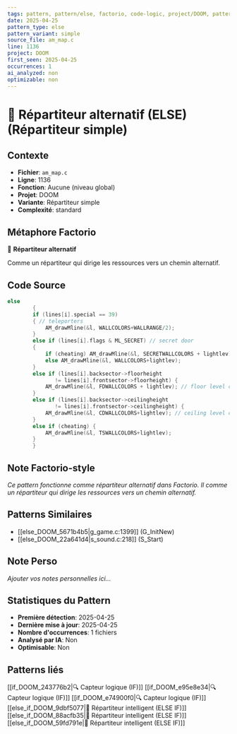 ```yaml
---
tags: pattern, pattern/else, factorio, code-logic, project/DOOM, pattern/variant/simple
date: 2025-04-25
pattern_type: else
pattern_variant: simple
source_file: am_map.c
line: 1136
project: DOOM
first_seen: 2025-04-25
occurrences: 1
ai_analyzed: non
optimizable: non
---
```


# 🔀 Répartiteur alternatif (ELSE) (Répartiteur simple)

## Contexte
- **Fichier**: `am_map.c`
- **Ligne**: 1136
- **Fonction**: Aucune (niveau global)
- **Projet**: DOOM
- **Variante**: Répartiteur simple
- **Complexité**: standard

## Métaphore Factorio
🔀 **Répartiteur alternatif**

Comme un répartiteur qui dirige les ressources vers un chemin alternatif.

## Code Source
```c
else
	    {
		if (lines[i].special == 39)
		{ // teleporters
		    AM_drawMline(&l, WALLCOLORS+WALLRANGE/2);
		}
		else if (lines[i].flags & ML_SECRET) // secret door
		{
		    if (cheating) AM_drawMline(&l, SECRETWALLCOLORS + lightlev);
		    else AM_drawMline(&l, WALLCOLORS+lightlev);
		}
		else if (lines[i].backsector->floorheight
			   != lines[i].frontsector->floorheight) {
		    AM_drawMline(&l, FDWALLCOLORS + lightlev); // floor level change
		}
		else if (lines[i].backsector->ceilingheight
			   != lines[i].frontsector->ceilingheight) {
		    AM_drawMline(&l, CDWALLCOLORS+lightlev); // ceiling level change
		}
		else if (cheating) {
		    AM_drawMline(&l, TSWALLCOLORS+lightlev);
		}
	    }
```

## Note Factorio-style
*Ce pattern fonctionne comme répartiteur alternatif dans Factorio. Il comme un répartiteur qui dirige les ressources vers un chemin alternatif.*

## Patterns Similaires
- [[else_DOOM_5671b4b5|g_game.c:1399]] (G_InitNew)
- [[else_DOOM_22a641d4|s_sound.c:218]] (S_Start)

## Note Perso
*Ajouter vos notes personnelles ici...*

## Statistiques du Pattern
- **Première détection**: 2025-04-25
- **Dernière mise à jour**: 2025-04-25
- **Nombre d'occurrences**: 1 fichiers
- **Analysé par IA**: Non
- **Optimisable**: Non

## Patterns liés
[[if_DOOM_243776b2|🔍 Capteur logique (IF)]]
[[if_DOOM_e95e8e34|🔍 Capteur logique (IF)]]
[[if_DOOM_e74900f0|🔍 Capteur logique (IF)]]
[[else_if_DOOM_9dbf5077|🔄 Répartiteur intelligent (ELSE IF)]]
[[else_if_DOOM_88acfb35|🔄 Répartiteur intelligent (ELSE IF)]]
[[else_if_DOOM_59fd791e|🔄 Répartiteur intelligent (ELSE IF)]]

